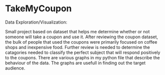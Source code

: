 # TakeMyCoupon
Data Exploration/Visualization:

Small project based on dataset that helps me determine whether or not someone will take a coupon and use it.
After reviewing the coupon dataset, the bulk of people that used the coupons were primarily focused on coffee shops and inexpensive food. Further review is needed to determine the catagories needed to classify the perfect subject that will respond positively to the coupons.
There are various graphs in my python file that describe the behaviour of the data. The graphs are usefull in finding out the target audience. 
